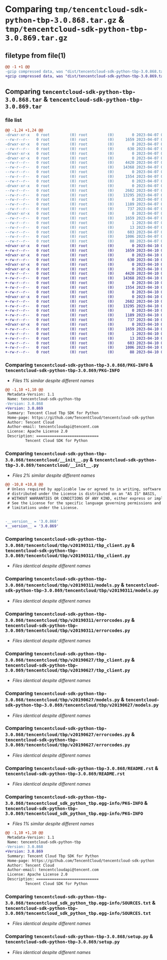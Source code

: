 # Comparing `tmp/tencentcloud-sdk-python-tbp-3.0.868.tar.gz` & `tmp/tencentcloud-sdk-python-tbp-3.0.869.tar.gz`

## filetype from file(1)

```diff
@@ -1 +1 @@
-gzip compressed data, was "dist/tencentcloud-sdk-python-tbp-3.0.868.tar", last modified: Fri Apr  7 00:56:52 2023, max compression
+gzip compressed data, was "dist/tencentcloud-sdk-python-tbp-3.0.869.tar", last modified: Mon Apr 10 03:14:08 2023, max compression
```

## Comparing `tencentcloud-sdk-python-tbp-3.0.868.tar` & `tencentcloud-sdk-python-tbp-3.0.869.tar`

### file list

```diff
@@ -1,24 +1,24 @@
-drwxr-xr-x   0 root         (0) root         (0)        0 2023-04-07 00:56:52.000000 tencentcloud-sdk-python-tbp-3.0.868/
--rw-r--r--   0 root         (0) root         (0)     1659 2023-04-07 00:56:52.000000 tencentcloud-sdk-python-tbp-3.0.868/PKG-INFO
-drwxr-xr-x   0 root         (0) root         (0)        0 2023-04-07 00:56:52.000000 tencentcloud-sdk-python-tbp-3.0.868/tencentcloud/
--rw-r--r--   0 root         (0) root         (0)      630 2023-04-07 00:56:52.000000 tencentcloud-sdk-python-tbp-3.0.868/tencentcloud/__init__.py
-drwxr-xr-x   0 root         (0) root         (0)        0 2023-04-07 00:56:52.000000 tencentcloud-sdk-python-tbp-3.0.868/tencentcloud/tbp/
-drwxr-xr-x   0 root         (0) root         (0)        0 2023-04-07 00:56:52.000000 tencentcloud-sdk-python-tbp-3.0.868/tencentcloud/tbp/v20190311/
--rw-r--r--   0 root         (0) root         (0)     4420 2023-04-07 00:56:52.000000 tencentcloud-sdk-python-tbp-3.0.868/tencentcloud/tbp/v20190311/tbp_client.py
--rw-r--r--   0 root         (0) root         (0)    14368 2023-04-07 00:56:52.000000 tencentcloud-sdk-python-tbp-3.0.868/tencentcloud/tbp/v20190311/models.py
--rw-r--r--   0 root         (0) root         (0)        0 2023-04-07 00:56:52.000000 tencentcloud-sdk-python-tbp-3.0.868/tencentcloud/tbp/v20190311/__init__.py
--rw-r--r--   0 root         (0) root         (0)     1554 2023-04-07 00:56:52.000000 tencentcloud-sdk-python-tbp-3.0.868/tencentcloud/tbp/v20190311/errorcodes.py
--rw-r--r--   0 root         (0) root         (0)        0 2023-04-07 00:56:52.000000 tencentcloud-sdk-python-tbp-3.0.868/tencentcloud/tbp/__init__.py
-drwxr-xr-x   0 root         (0) root         (0)        0 2023-04-07 00:56:52.000000 tencentcloud-sdk-python-tbp-3.0.868/tencentcloud/tbp/v20190627/
--rw-r--r--   0 root         (0) root         (0)     2682 2023-04-07 00:56:52.000000 tencentcloud-sdk-python-tbp-3.0.868/tencentcloud/tbp/v20190627/tbp_client.py
--rw-r--r--   0 root         (0) root         (0)    13295 2023-04-07 00:56:52.000000 tencentcloud-sdk-python-tbp-3.0.868/tencentcloud/tbp/v20190627/models.py
--rw-r--r--   0 root         (0) root         (0)        0 2023-04-07 00:56:52.000000 tencentcloud-sdk-python-tbp-3.0.868/tencentcloud/tbp/v20190627/__init__.py
--rw-r--r--   0 root         (0) root         (0)     1189 2023-04-07 00:56:52.000000 tencentcloud-sdk-python-tbp-3.0.868/tencentcloud/tbp/v20190627/errorcodes.py
--rw-r--r--   0 root         (0) root         (0)      737 2023-04-07 00:56:52.000000 tencentcloud-sdk-python-tbp-3.0.868/README.rst
-drwxr-xr-x   0 root         (0) root         (0)        0 2023-04-07 00:56:52.000000 tencentcloud-sdk-python-tbp-3.0.868/tencentcloud_sdk_python_tbp.egg-info/
--rw-r--r--   0 root         (0) root         (0)     1659 2023-04-07 00:56:52.000000 tencentcloud-sdk-python-tbp-3.0.868/tencentcloud_sdk_python_tbp.egg-info/PKG-INFO
--rw-r--r--   0 root         (0) root         (0)        1 2023-04-07 00:56:52.000000 tencentcloud-sdk-python-tbp-3.0.868/tencentcloud_sdk_python_tbp.egg-info/dependency_links.txt
--rw-r--r--   0 root         (0) root         (0)       13 2023-04-07 00:56:52.000000 tencentcloud-sdk-python-tbp-3.0.868/tencentcloud_sdk_python_tbp.egg-info/top_level.txt
--rw-r--r--   0 root         (0) root         (0)      603 2023-04-07 00:56:52.000000 tencentcloud-sdk-python-tbp-3.0.868/tencentcloud_sdk_python_tbp.egg-info/SOURCES.txt
--rw-r--r--   0 root         (0) root         (0)     1006 2023-04-07 00:56:52.000000 tencentcloud-sdk-python-tbp-3.0.868/setup.py
--rw-r--r--   0 root         (0) root         (0)       88 2023-04-07 00:56:52.000000 tencentcloud-sdk-python-tbp-3.0.868/setup.cfg
+drwxr-xr-x   0 root         (0) root         (0)        0 2023-04-10 03:14:08.000000 tencentcloud-sdk-python-tbp-3.0.869/
+-rw-r--r--   0 root         (0) root         (0)     1659 2023-04-10 03:14:08.000000 tencentcloud-sdk-python-tbp-3.0.869/PKG-INFO
+drwxr-xr-x   0 root         (0) root         (0)        0 2023-04-10 03:14:08.000000 tencentcloud-sdk-python-tbp-3.0.869/tencentcloud/
+-rw-r--r--   0 root         (0) root         (0)      630 2023-04-10 03:14:08.000000 tencentcloud-sdk-python-tbp-3.0.869/tencentcloud/__init__.py
+drwxr-xr-x   0 root         (0) root         (0)        0 2023-04-10 03:14:08.000000 tencentcloud-sdk-python-tbp-3.0.869/tencentcloud/tbp/
+drwxr-xr-x   0 root         (0) root         (0)        0 2023-04-10 03:14:08.000000 tencentcloud-sdk-python-tbp-3.0.869/tencentcloud/tbp/v20190311/
+-rw-r--r--   0 root         (0) root         (0)     4420 2023-04-10 03:14:08.000000 tencentcloud-sdk-python-tbp-3.0.869/tencentcloud/tbp/v20190311/tbp_client.py
+-rw-r--r--   0 root         (0) root         (0)    14368 2023-04-10 03:14:08.000000 tencentcloud-sdk-python-tbp-3.0.869/tencentcloud/tbp/v20190311/models.py
+-rw-r--r--   0 root         (0) root         (0)        0 2023-04-10 03:14:08.000000 tencentcloud-sdk-python-tbp-3.0.869/tencentcloud/tbp/v20190311/__init__.py
+-rw-r--r--   0 root         (0) root         (0)     1554 2023-04-10 03:14:08.000000 tencentcloud-sdk-python-tbp-3.0.869/tencentcloud/tbp/v20190311/errorcodes.py
+-rw-r--r--   0 root         (0) root         (0)        0 2023-04-10 03:14:08.000000 tencentcloud-sdk-python-tbp-3.0.869/tencentcloud/tbp/__init__.py
+drwxr-xr-x   0 root         (0) root         (0)        0 2023-04-10 03:14:08.000000 tencentcloud-sdk-python-tbp-3.0.869/tencentcloud/tbp/v20190627/
+-rw-r--r--   0 root         (0) root         (0)     2682 2023-04-10 03:14:08.000000 tencentcloud-sdk-python-tbp-3.0.869/tencentcloud/tbp/v20190627/tbp_client.py
+-rw-r--r--   0 root         (0) root         (0)    13295 2023-04-10 03:14:08.000000 tencentcloud-sdk-python-tbp-3.0.869/tencentcloud/tbp/v20190627/models.py
+-rw-r--r--   0 root         (0) root         (0)        0 2023-04-10 03:14:08.000000 tencentcloud-sdk-python-tbp-3.0.869/tencentcloud/tbp/v20190627/__init__.py
+-rw-r--r--   0 root         (0) root         (0)     1189 2023-04-10 03:14:08.000000 tencentcloud-sdk-python-tbp-3.0.869/tencentcloud/tbp/v20190627/errorcodes.py
+-rw-r--r--   0 root         (0) root         (0)      737 2023-04-10 03:14:08.000000 tencentcloud-sdk-python-tbp-3.0.869/README.rst
+drwxr-xr-x   0 root         (0) root         (0)        0 2023-04-10 03:14:08.000000 tencentcloud-sdk-python-tbp-3.0.869/tencentcloud_sdk_python_tbp.egg-info/
+-rw-r--r--   0 root         (0) root         (0)     1659 2023-04-10 03:14:08.000000 tencentcloud-sdk-python-tbp-3.0.869/tencentcloud_sdk_python_tbp.egg-info/PKG-INFO
+-rw-r--r--   0 root         (0) root         (0)        1 2023-04-10 03:14:08.000000 tencentcloud-sdk-python-tbp-3.0.869/tencentcloud_sdk_python_tbp.egg-info/dependency_links.txt
+-rw-r--r--   0 root         (0) root         (0)       13 2023-04-10 03:14:08.000000 tencentcloud-sdk-python-tbp-3.0.869/tencentcloud_sdk_python_tbp.egg-info/top_level.txt
+-rw-r--r--   0 root         (0) root         (0)      603 2023-04-10 03:14:08.000000 tencentcloud-sdk-python-tbp-3.0.869/tencentcloud_sdk_python_tbp.egg-info/SOURCES.txt
+-rw-r--r--   0 root         (0) root         (0)     1006 2023-04-10 03:14:08.000000 tencentcloud-sdk-python-tbp-3.0.869/setup.py
+-rw-r--r--   0 root         (0) root         (0)       88 2023-04-10 03:14:08.000000 tencentcloud-sdk-python-tbp-3.0.869/setup.cfg
```

### Comparing `tencentcloud-sdk-python-tbp-3.0.868/PKG-INFO` & `tencentcloud-sdk-python-tbp-3.0.869/PKG-INFO`

 * *Files 1% similar despite different names*

```diff
@@ -1,10 +1,10 @@
 Metadata-Version: 1.1
 Name: tencentcloud-sdk-python-tbp
-Version: 3.0.868
+Version: 3.0.869
 Summary: Tencent Cloud Tbp SDK for Python
 Home-page: https://github.com/TencentCloud/tencentcloud-sdk-python
 Author: Tencent Cloud
 Author-email: tencentcloudapi@tencent.com
 License: Apache License 2.0
 Description: ============================
         Tencent Cloud SDK for Python
```

### Comparing `tencentcloud-sdk-python-tbp-3.0.868/tencentcloud/__init__.py` & `tencentcloud-sdk-python-tbp-3.0.869/tencentcloud/__init__.py`

 * *Files 2% similar despite different names*

```diff
@@ -10,8 +10,8 @@
 # Unless required by applicable law or agreed to in writing, software
 # distributed under the License is distributed on an "AS IS" BASIS,
 # WITHOUT WARRANTIES OR CONDITIONS OF ANY KIND, either express or implied.
 # See the License for the specific language governing permissions and
 # limitations under the License.
 
 
-__version__ = '3.0.868'
+__version__ = '3.0.869'
```

### Comparing `tencentcloud-sdk-python-tbp-3.0.868/tencentcloud/tbp/v20190311/tbp_client.py` & `tencentcloud-sdk-python-tbp-3.0.869/tencentcloud/tbp/v20190311/tbp_client.py`

 * *Files identical despite different names*

### Comparing `tencentcloud-sdk-python-tbp-3.0.868/tencentcloud/tbp/v20190311/models.py` & `tencentcloud-sdk-python-tbp-3.0.869/tencentcloud/tbp/v20190311/models.py`

 * *Files identical despite different names*

### Comparing `tencentcloud-sdk-python-tbp-3.0.868/tencentcloud/tbp/v20190311/errorcodes.py` & `tencentcloud-sdk-python-tbp-3.0.869/tencentcloud/tbp/v20190311/errorcodes.py`

 * *Files identical despite different names*

### Comparing `tencentcloud-sdk-python-tbp-3.0.868/tencentcloud/tbp/v20190627/tbp_client.py` & `tencentcloud-sdk-python-tbp-3.0.869/tencentcloud/tbp/v20190627/tbp_client.py`

 * *Files identical despite different names*

### Comparing `tencentcloud-sdk-python-tbp-3.0.868/tencentcloud/tbp/v20190627/models.py` & `tencentcloud-sdk-python-tbp-3.0.869/tencentcloud/tbp/v20190627/models.py`

 * *Files identical despite different names*

### Comparing `tencentcloud-sdk-python-tbp-3.0.868/tencentcloud/tbp/v20190627/errorcodes.py` & `tencentcloud-sdk-python-tbp-3.0.869/tencentcloud/tbp/v20190627/errorcodes.py`

 * *Files identical despite different names*

### Comparing `tencentcloud-sdk-python-tbp-3.0.868/README.rst` & `tencentcloud-sdk-python-tbp-3.0.869/README.rst`

 * *Files identical despite different names*

### Comparing `tencentcloud-sdk-python-tbp-3.0.868/tencentcloud_sdk_python_tbp.egg-info/PKG-INFO` & `tencentcloud-sdk-python-tbp-3.0.869/tencentcloud_sdk_python_tbp.egg-info/PKG-INFO`

 * *Files 1% similar despite different names*

```diff
@@ -1,10 +1,10 @@
 Metadata-Version: 1.1
 Name: tencentcloud-sdk-python-tbp
-Version: 3.0.868
+Version: 3.0.869
 Summary: Tencent Cloud Tbp SDK for Python
 Home-page: https://github.com/TencentCloud/tencentcloud-sdk-python
 Author: Tencent Cloud
 Author-email: tencentcloudapi@tencent.com
 License: Apache License 2.0
 Description: ============================
         Tencent Cloud SDK for Python
```

### Comparing `tencentcloud-sdk-python-tbp-3.0.868/tencentcloud_sdk_python_tbp.egg-info/SOURCES.txt` & `tencentcloud-sdk-python-tbp-3.0.869/tencentcloud_sdk_python_tbp.egg-info/SOURCES.txt`

 * *Files identical despite different names*

### Comparing `tencentcloud-sdk-python-tbp-3.0.868/setup.py` & `tencentcloud-sdk-python-tbp-3.0.869/setup.py`

 * *Files identical despite different names*

